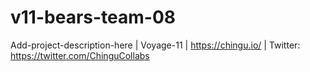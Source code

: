 # v11-bears-team-08
Add-project-description-here | Voyage-11 | https://chingu.io/ | Twitter: https://twitter.com/ChinguCollabs

